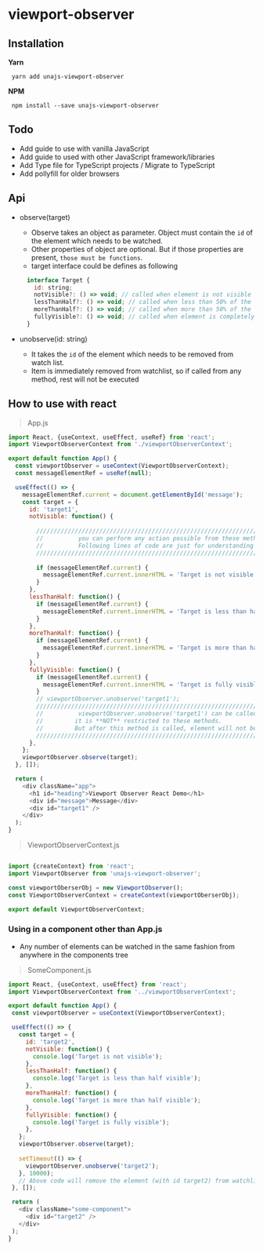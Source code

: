 # viewport-observer


## Installation
**Yarn**
 ```
  yarn add unajs-viewport-observer
 ```
**NPM**
 ```
  npm install --save unajs-viewport-observer
 ```


## Todo
- Add guide to use with vanilla JavaScript
- Add guide to used with other JavaScript framework/libraries
- Add Type file for TypeScript projects / Migrate to TypeScript
- Add pollyfill for older browsers



## Api

- observe(target)
  - Observe takes an object as parameter. Object must contain the `id` of the element which needs to be watched.
  - Other properties of object are optional. But if those properties are present, `those must be functions`.
  - target interface could be defines as following
  ```javascript
    interface Target {
      id: string;
      notVisible?: () => void; // called when element is not visible on the screen
      lessThanHalf?: () => void; // called when less than 50% of the element is on viewport
      moreThanHalf?: () => void; // called when more than 50% of the element is on viewport
      fullyVisible?: () => void; // called when element is completely visible on the screen
    }
  ```
 
- unobserve(id: string)
  - It takes the `id` of the element which needs to be removed from watch list.
  - Item is immediately removed from watchlist, so if called from any method, rest will not be executed


## How to use with react

> App.js
```javascript
import React, {useContext, useEffect, useRef} from 'react';
import ViewportObserverContext from './viewportObserverContext';

export default function App() {
  const viewportObserver = useContext(ViewportObserverContext);
  const messageElementRef = useRef(null);

  useEffect(() => {
    messageElementRef.current = document.getElementById('message');
    const target = {
      id: 'target1',
      notVisible: function() {
      
        //////////////////////////////////////////////////////////////////////////////
        //          you can perform any action possible from these methods.        //
        //          Following lines of code are just for understanding purposes.   //
        /////////////////////////////////////////////////////////////////////////////
        
        if (messageElementRef.current) {
          messageElementRef.current.innerHTML = 'Target is not visible';
        }
      },
      lessThanHalf: function() {
        if (messageElementRef.current) {
          messageElementRef.current.innerHTML = 'Target is less than half visible';
        }
      },
      moreThanHalf: function() {
        if (messageElementRef.current) {
          messageElementRef.current.innerHTML = 'Target is more than half visible';
        }
      },
      fullyVisible: function() {
        if (messageElementRef.current) {
          messageElementRef.current.innerHTML = 'Target is fully visible';
        }
        // viewportObserver.unobserve('target1');
        /////////////////////////////////////////////////////////////////////////////////////////////////////
        //          viewportObserver.unobserve('target1') can be called from anywhere in your code.        //
        //         it is **NOT** restricted to these methods.                                              //
        //         But after this method is called, element will not be watched anymore.                   //
        /////////////////////////////////////////////////////////////////////////////////////////////////////
      },
    };
    viewportObserver.observe(target);
  }, []);

  return (
    <div className="app">
      <h1 id="heading">Viewport Observer React Demo</h1>
      <div id="message">Message</div>
      <div id="target1" />
    </div>
  );
}
```
>ViewportObserverContext.js

```javascript

import {createContext} from 'react';
import ViewportObserver from 'unajs-viewport-observer';

const viewportOberserObj = new ViewportObserver();
const ViewportObserverContext = createContext(viewportOberserObj);

export default ViewportObserverContext;

```

### Using in a component other than App.js
  - Any number of elements can be watched in the same fashion from anywhere in the components tree
 
 >SomeComponent.js
 ```javascript
import React, {useContext, useEffect} from 'react';
import ViewportObserverContext from '../viewportObserverContext';

export default function App() {
  const viewportObserver = useContext(ViewportObserverContext);

  useEffect(() => {
    const target = {
      id: 'target2',
      notVisible: function() {
        console.log('Target is not visible');
      },
      lessThanHalf: function() {
        console.log('Target is less than half visible');
      },
      moreThanHalf: function() {
        console.log('Target is more than half visible');
      },
      fullyVisible: function() {
        console.log('Target is fully visible');
      },
    };
    viewportObserver.observe(target);
    
    setTimeout(() => {
      viewportObserver.unobserve('target2');
    }, 10000);
    // Above code will remove the element (with id target2) from watchlist after 10 seconds. Irrespective of how many visibility methods are called.
  }, []);

  return (
    <div className="some-component">
      <div id="target2" />
    </div>
  );
}
```
